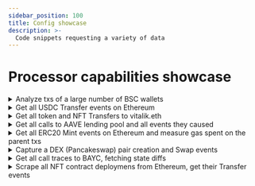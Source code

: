 ```yaml
---
sidebar_position: 100
title: Config showcase
description: >-
  Code snippets requesting a variety of data
---
```


# Processor capabilities showcase

<details><summary>Analyze txs of a large number of BSC wallets</summary>

```ts
const processor = new EvmBatchProcessor()
  .setDataSource({
    archive: lookupArchive('binance'),
  })
  .addTransaction({})

const wallets: Set<string> = loadWallets()
// wallets.size can be very large (10-100k and beyond)

processor.run(new TypeormDatabase(), async (ctx) => {
  for (let block of ctx.blocks) {
    for (let txn of block.transactions) {
      if (wallets.has(txn.from)) {
        // process a txn initiated by the wallet
      }
      if (txn.to && wallets.has(txn.to)) {
        // process a txn directed to the wallet
      }
    }
  }
})
```

</details>

<details><summary>Get all USDC Transfer events on Ethereum</summary>

```ts
const USDC_CONTRACT_ADDRESS = '0xa0b86991c6218b36c1d19d4a2e9eb0ce3606eb48'

export const processor = new EvmBatchProcessor()
  .setDataSource({
    archive: lookupArchive('eth-mainnet'),
  })
  .addLog({
    range: {from: 6_082_465},
    address: [USDC_CONTRACT_ADDRESS],
    topic0: [erc20.events.Transfer.topic],
  })
  .setFields({
    log: {
      transactionHash: true,
    },
  })
```

</details>

<details><summary>Get all token and NFT Transfers to vitalik.eth</summary>

```ts
const VITALIK_ETH_TOPIC = '0x000000000000000000000000d8dA6BF26964aF9D7eEd9e03E53415D37aA96045'

export const processor = new EvmBatchProcessor()
  .setDataSource({
    archive: lookupArchive('eth-mainnet'),
  })
  .addLog({
    topic0: [erc20.events.Transfer.topic],
    topic2: [VITALIK_ETH],
  })
  .addLog({
    topic0: [erc721.events.Transfer.topic],
    topic2: [VITALIK_ETH],
  })
```

</details>

<details><summary>Get all calls to AAVE lending pool and all events they caused</summary>

Including events emitted by other contracts. Get ETH value involved in each call.

```ts
const AAVE_CONTRACT = '0x7d2768dE32b0b80b7a3454c06BdAc94A69DDc7A9'

export const processor = new EvmBatchProcessor()
  .setDataSource({
    archive: lookupArchive('eth-mainnet'),
  })
  .addTransaction({
    to: [AAVE_CONTRACT],
    logs: true
  })
  .setFields({
    transaction: {
      value: true,
    },
    log: {
      transactionHash: true,
    },
  })
``` 

</details>

<details><summary>Get all ERC20 Mint events on Ethereum and measure gas spent on the parent txs</summary>

```ts
export const processor = new EvmBatchProcessor()
  .setDataSource({
    archive: lookupArchive('eth-mainnet'),
  })
  .addLog({
    topic0: [erc20.events.Mint.topic],
    transaction: true,
  })
  .setFields({
    transaction: {
      gasUsed: true,
    }
  })
``` 

</details>

<details><summary>Capture a DEX (Pancakeswap) pair creation and Swap events</summary>

```ts
const FACTORY_ADDRESSES = [
  '0xBCfCcbde45cE874adCB698cC183deBcF17952812',
  '0xcA143Ce32Fe78f1f7019d7d551a6402fC5350c73',
]

const PAIR_CREATED_TOPIC = '0x0d3648bd0f6ba80134a33ba9275ac585d9d315f0ad8355cddefde31afa28d0e9'
const SWAP_TOPIC = '0xd78ad95fa46c994b6551d0da85fc275fe613ce37657fb8d5e3d130840159d822'

export const processor = new EvmBatchProcessor()
  .setDataSource({
    archive: lookupArchive('binance'),
  })
  .setBlockRange({ from: 586_851 })
  .addLog({
    address: FACTORY_ADDRESSES,
    topic0: [PAIR_CREATED_TOPIC],
  })
  .addLog({
    topic0: [SWAP_TOPIC],
  })
```

</details>

<details><summary>Get all call traces to BAYC, fetching state diffs</summary>

Call traces will expose any internal calls to BAYC by other contracts.

```ts
const BAYC_ADDRESS = '0xbc4ca0eda7647a8ab7c2061c2e118a18a936f13d'

export const processor = new EvmBatchProcessor()
  .setDataSource({
    archive: lookupArchive('eth-mainnet'),
  })
  .setBlockRange({ from: 12_287_507 })
  .addTrace({
    type: ['call'],
    callTo: ['0xbc4ca0eda7647a8ab7c2061c2e118a18a936f13d'],
    transaction: true,
  })
  .addStateDiff({
    address: ['0xbc4ca0eda7647a8ab7c2061c2e118a18a936f13d'],
    transaction: true,
  })
```

</details>

<details><summary>Scrape all NFT contract deploymens from Ethereum, get their Transfer events</summary>

All contract creations are scraped; they will be checked for ERC721 compliance in the batch handler. All ERC721 `Transfer` events are scraped so that they can be filtered and binned by the contract in the batch handler.

```ts
export const processor = new EvmBatchProcessor()
  .setDataSource({
    archive: lookupArchive('eth-mainnet'),
  })
  .addTrace({
    type: ['create'],
  })
  .addLog({
    topic0: [erc721.events.Transfer.topic],
  })
  .setFields({
    trace: {
      createResultCode: true, // for checking ERC721 compliance
      createResultAddress: true,
    },
  })
```

</details>

